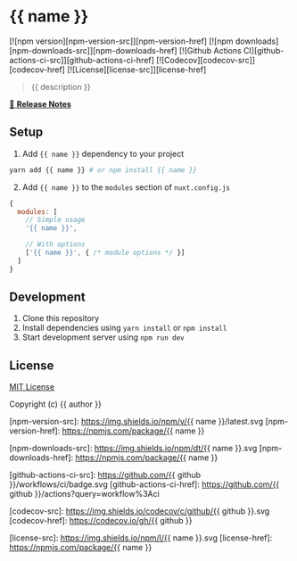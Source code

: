 # {{ name }}

[![npm version][npm-version-src]][npm-version-href]
[![npm downloads][npm-downloads-src]][npm-downloads-href]
[![Github Actions CI][github-actions-ci-src]][github-actions-ci-href]
[![Codecov][codecov-src]][codecov-href]
[![License][license-src]][license-href]

> {{ description }}

[📖 **Release Notes**](./CHANGELOG.md)

## Setup

1. Add `{{ name }}` dependency to your project

```bash
yarn add {{ name }} # or npm install {{ name }}
```

2. Add `{{ name }}` to the `modules` section of `nuxt.config.js`

```js
{
  modules: [
    // Simple usage
    '{{ name }}',

    // With options
    ['{{ name }}', { /* module options */ }]
  ]
}
```

## Development

1. Clone this repository
2. Install dependencies using `yarn install` or `npm install`
3. Start development server using `npm run dev`

## License

[MIT License](./LICENSE)

Copyright (c) {{ author }}

<!-- Badges -->
[npm-version-src]: https://img.shields.io/npm/v/{{ name }}/latest.svg
[npm-version-href]: https://npmjs.com/package/{{ name }}

[npm-downloads-src]: https://img.shields.io/npm/dt/{{ name }}.svg
[npm-downloads-href]: https://npmjs.com/package/{{ name }}

[github-actions-ci-src]: https://github.com/{{ github }}/workflows/ci/badge.svg
[github-actions-ci-href]: https://github.com/{{ github }}/actions?query=workflow%3Aci

[codecov-src]: https://img.shields.io/codecov/c/github/{{ github }}.svg
[codecov-href]: https://codecov.io/gh/{{ github }}

[license-src]: https://img.shields.io/npm/l/{{ name }}.svg
[license-href]: https://npmjs.com/package/{{ name }}
